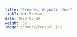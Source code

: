 ```yaml
---
title: "Fresnel, Augustin-Jean"
linkTitle: Fresnel
date: 2023-05-29
weight: 32
image: /covers/fresnel.jpg
---
```


